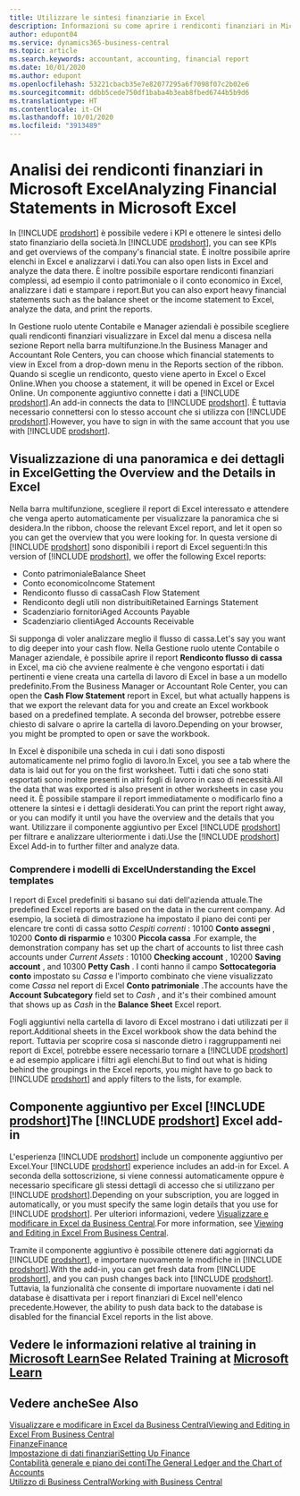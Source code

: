 ```yaml
---
title: Utilizzare le sintesi finanziarie in Excel
description: Informazioni su come aprire i rendiconti finanziari in Microsoft Excel da Business Central per una migliore analisi.
author: edupont04
ms.service: dynamics365-business-central
ms.topic: article
ms.search.keywords: accountant, accounting, financial report
ms.date: 10/01/2020
ms.author: edupont
ms.openlocfilehash: 53221cbacb35e7e82077295a6f7098f07c2b02e6
ms.sourcegitcommit: ddbb5cede750df1baba4b3eab8fbed6744b5b9d6
ms.translationtype: HT
ms.contentlocale: it-CH
ms.lasthandoff: 10/01/2020
ms.locfileid: "3913489"
---
```

# <a name="analyzing-financial-statements-in-microsoft-excel"></a><span data-ttu-id="6c5be-103">Analisi dei rendiconti finanziari in Microsoft Excel</span><span class="sxs-lookup"><span data-stu-id="6c5be-103">Analyzing Financial Statements in Microsoft Excel</span></span>

<span data-ttu-id="6c5be-104">In [!INCLUDE [prodshort](includes/prodshort.md)] è possibile vedere i KPI e ottenere le sintesi dello stato finanziario della società.</span><span class="sxs-lookup"><span data-stu-id="6c5be-104">In [!INCLUDE [prodshort](includes/prodshort.md)], you can see KPIs and get overviews of the company's financial state.</span></span> <span data-ttu-id="6c5be-105">È inoltre possibile aprire elenchi in Excel e analizzarvi i dati.</span><span class="sxs-lookup"><span data-stu-id="6c5be-105">You can also open lists in Excel and analyze the data there.</span></span> <span data-ttu-id="6c5be-106">È inoltre possibile esportare rendiconti finanziari complessi, ad esempio il conto patrimoniale o il conto economico in Excel, analizzare i dati e stampare i report.</span><span class="sxs-lookup"><span data-stu-id="6c5be-106">But you can also export heavy financial statements such as the balance sheet or the income statement to Excel, analyze the data, and print the reports.</span></span>  

<span data-ttu-id="6c5be-107">In Gestione ruolo utente Contabile e Manager aziendali è possibile scegliere quali rendiconti finanziari visualizzare in Excel dal menu a discesa nella sezione Report nella barra multifunzione.</span><span class="sxs-lookup"><span data-stu-id="6c5be-107">In the Business Manager and Accountant Role Centers, you can choose which financial statements to view in Excel from a drop-down menu in the Reports section of the ribbon.</span></span> <span data-ttu-id="6c5be-108">Quando si sceglie un rendiconto, questo viene aperto in Excel o Excel Online.</span><span class="sxs-lookup"><span data-stu-id="6c5be-108">When you choose a statement, it will be opened in Excel or Excel Online.</span></span> <span data-ttu-id="6c5be-109">Un componente aggiuntivo connette i dati a [!INCLUDE [prodshort](includes/prodshort.md)].</span><span class="sxs-lookup"><span data-stu-id="6c5be-109">An add-in connects the data to [!INCLUDE [prodshort](includes/prodshort.md)].</span></span> <span data-ttu-id="6c5be-110">È tuttavia necessario connettersi con lo stesso account che si utilizza con [!INCLUDE [prodshort](includes/prodshort.md)].</span><span class="sxs-lookup"><span data-stu-id="6c5be-110">However, you have to sign in with the same account that you use with [!INCLUDE [prodshort](includes/prodshort.md)].</span></span>  

## <a name="getting-the-overview-and-the-details-in-excel"></a><span data-ttu-id="6c5be-111">Visualizzazione di una panoramica e dei dettagli in Excel</span><span class="sxs-lookup"><span data-stu-id="6c5be-111">Getting the Overview and the Details in Excel</span></span>

<span data-ttu-id="6c5be-112">Nella barra multifunzione, scegliere il report di Excel interessato e attendere che venga aperto automaticamente per visualizzare la panoramica che si desidera.</span><span class="sxs-lookup"><span data-stu-id="6c5be-112">In the ribbon, choose the relevant Excel report, and let it open so you can get the overview that you were looking for.</span></span> <span data-ttu-id="6c5be-113">In questa versione di [!INCLUDE [prodshort](includes/prodshort.md)] sono disponibili i report di Excel seguenti:</span><span class="sxs-lookup"><span data-stu-id="6c5be-113">In this version of [!INCLUDE [prodshort](includes/prodshort.md)], we offer the following Excel reports:</span></span>

- <span data-ttu-id="6c5be-114">Conto patrimoniale</span><span class="sxs-lookup"><span data-stu-id="6c5be-114">Balance Sheet</span></span>  
- <span data-ttu-id="6c5be-115">Conto economico</span><span class="sxs-lookup"><span data-stu-id="6c5be-115">Income Statement</span></span>  
- <span data-ttu-id="6c5be-116">Rendiconto flusso di cassa</span><span class="sxs-lookup"><span data-stu-id="6c5be-116">Cash Flow Statement</span></span>  
- <span data-ttu-id="6c5be-117">Rendiconto degli utili non distribuiti</span><span class="sxs-lookup"><span data-stu-id="6c5be-117">Retained Earnings Statement</span></span>  
- <span data-ttu-id="6c5be-118">Scadenziario fornitori</span><span class="sxs-lookup"><span data-stu-id="6c5be-118">Aged Accounts Payable</span></span>  
- <span data-ttu-id="6c5be-119">Scadenziario clienti</span><span class="sxs-lookup"><span data-stu-id="6c5be-119">Aged Accounts Receivable</span></span>  

<span data-ttu-id="6c5be-120">Si supponga di voler analizzare meglio il flusso di cassa.</span><span class="sxs-lookup"><span data-stu-id="6c5be-120">Let's say you want to dig deeper into your cash flow.</span></span> <span data-ttu-id="6c5be-121">Nella Gestione ruolo utente Contabile o Manager aziendale, è possibile aprire il report **Rendiconto flusso di cassa** in Excel, ma ciò che avviene realmente è che vengono esportati i dati pertinenti e viene creata una cartella di lavoro di Excel in base a un modello predefinito.</span><span class="sxs-lookup"><span data-stu-id="6c5be-121">From the Business Manager or Accountant Role Center, you can open the **Cash Flow Statement** report in Excel, but what actually happens is that we export the relevant data for you and create an Excel workbook based on a predefined template.</span></span> <span data-ttu-id="6c5be-122">A seconda del browser, potrebbe essere chiesto di salvare o aprire la cartella di lavoro.</span><span class="sxs-lookup"><span data-stu-id="6c5be-122">Depending on your browser, you might be prompted to open or save the workbook.</span></span>  

<span data-ttu-id="6c5be-123">In Excel è disponibile una scheda in cui i dati sono disposti automaticamente nel primo foglio di lavoro.</span><span class="sxs-lookup"><span data-stu-id="6c5be-123">In Excel, you see a tab where the data is laid out for you on the first worksheet.</span></span> <span data-ttu-id="6c5be-124">Tutti i dati che sono stati esportati sono inoltre presenti in altri fogli di lavoro in caso di necessità.</span><span class="sxs-lookup"><span data-stu-id="6c5be-124">All the data that was exported is also present in other worksheets in case you need it.</span></span> <span data-ttu-id="6c5be-125">È possibile stampare il report immediatamente o modificarlo fino a ottenere la sintesi e i dettagli desiderati.</span><span class="sxs-lookup"><span data-stu-id="6c5be-125">You can print the report right away, or you can modify it until you have the overview and the details that you want.</span></span> <span data-ttu-id="6c5be-126">Utilizzare il componente aggiuntivo per Excel [!INCLUDE [prodshort](includes/prodshort.md)] per filtrare e analizzare ulteriormente i dati.</span><span class="sxs-lookup"><span data-stu-id="6c5be-126">Use the [!INCLUDE [prodshort](includes/prodshort.md)] Excel Add-in to further filter and analyze data.</span></span>  

### <a name="understanding-the-excel-templates"></a><span data-ttu-id="6c5be-127">Comprendere i modelli di Excel</span><span class="sxs-lookup"><span data-stu-id="6c5be-127">Understanding the Excel templates</span></span>

<span data-ttu-id="6c5be-128">I report di Excel predefiniti si basano sui dati dell'azienda attuale.</span><span class="sxs-lookup"><span data-stu-id="6c5be-128">The predefined Excel reports are based on the data in the current company.</span></span> <span data-ttu-id="6c5be-129">Ad esempio, la società di dimostrazione ha impostato il piano dei conti per elencare tre conti di cassa sotto *Cespiti correnti* : 10100 **Conto assegni** , 10200 **Conto di risparmio** e 10300 **Piccola cassa** .</span><span class="sxs-lookup"><span data-stu-id="6c5be-129">For example, the demonstration company has set up the chart of accounts to list three cash accounts under *Current Assets* : 10100 **Checking account** , 10200 **Saving account** , and 10300 **Petty Cash** .</span></span> <span data-ttu-id="6c5be-130">I conti hanno il campo **Sottocategoria conto** impostato su *Cassa* e l'importo combinato che viene visualizzato come *Cassa* nel report di Excel **Conto patrimoniale** .</span><span class="sxs-lookup"><span data-stu-id="6c5be-130">The accounts have the **Account Subcategory** field set to *Cash* , and it's their combined amount that shows up as *Cash* in the **Balance Sheet** Excel report.</span></span>  

<span data-ttu-id="6c5be-131">Fogli aggiuntivi nella cartella di lavoro di Excel mostrano i dati utilizzati per il report.</span><span class="sxs-lookup"><span data-stu-id="6c5be-131">Additional sheets in the Excel workbook show the data behind the report.</span></span> <span data-ttu-id="6c5be-132">Tuttavia per scoprire cosa si nasconde dietro i raggruppamenti nei report di Excel, potrebbe essere necessario tornare a [!INCLUDE [prodshort](includes/prodshort.md)] e ad esempio applicare i filtri agli elenchi.</span><span class="sxs-lookup"><span data-stu-id="6c5be-132">But to find out what is hiding behind the groupings in the Excel reports, you might have to go back to [!INCLUDE [prodshort](includes/prodshort.md)] and apply filters to the lists, for example.</span></span>  

## <a name="the-prodshort-excel-add-in"></a><span data-ttu-id="6c5be-133">Componente aggiuntivo per Excel [!INCLUDE [prodshort](includes/prodshort.md)]</span><span class="sxs-lookup"><span data-stu-id="6c5be-133">The [!INCLUDE [prodshort](includes/prodshort.md)] Excel add-in</span></span>

<span data-ttu-id="6c5be-134">L'esperienza [!INCLUDE [prodshort](includes/prodshort.md)] include un componente aggiuntivo per Excel.</span><span class="sxs-lookup"><span data-stu-id="6c5be-134">Your [!INCLUDE [prodshort](includes/prodshort.md)] experience includes an add-in for Excel.</span></span> <span data-ttu-id="6c5be-135">A seconda della sottoscrizione, si viene connessi automaticamente oppure è necessario specificare gli stessi dettagli di accesso che si utilizzano per [!INCLUDE [prodshort](includes/prodshort.md)].</span><span class="sxs-lookup"><span data-stu-id="6c5be-135">Depending on your subscription, you are logged in automatically, or you must specify the same login details that you use for [!INCLUDE [prodshort](includes/prodshort.md)].</span></span> <span data-ttu-id="6c5be-136">Per ulteriori informazioni, vedere [Visualizzare e modificare in Excel da Business Central](across-work-with-excel.md).</span><span class="sxs-lookup"><span data-stu-id="6c5be-136">For more information, see [Viewing and Editing in Excel From Business Central](across-work-with-excel.md).</span></span>  

<span data-ttu-id="6c5be-137">Tramite il componente aggiuntivo è possibile ottenere dati aggiornati da [!INCLUDE [prodshort](includes/prodshort.md)], e importare nuovamente le modifiche in [!INCLUDE [prodshort](includes/prodshort.md)].</span><span class="sxs-lookup"><span data-stu-id="6c5be-137">With the add-in, you can get fresh data from [!INCLUDE [prodshort](includes/prodshort.md)], and you can push changes back into [!INCLUDE [prodshort](includes/prodshort.md)].</span></span> <span data-ttu-id="6c5be-138">Tuttavia, la funzionalità che consente di importare nuovamente i dati nel database è disattivata per i report finanziari di Excel nell'elenco precedente.</span><span class="sxs-lookup"><span data-stu-id="6c5be-138">However, the ability to push data back to the database is disabled for the financial Excel reports in the list above.</span></span>  

## <a name="see-related-training-at-microsoft-learn"></a><span data-ttu-id="6c5be-139">Vedere le informazioni relative al training in [Microsoft Learn](/learn/modules/configure-powerbi-excel-dynamics-365-business-central/index)</span><span class="sxs-lookup"><span data-stu-id="6c5be-139">See Related Training at [Microsoft Learn](/learn/modules/configure-powerbi-excel-dynamics-365-business-central/index)</span></span>

## <a name="see-also"></a><span data-ttu-id="6c5be-140">Vedere anche</span><span class="sxs-lookup"><span data-stu-id="6c5be-140">See Also</span></span>

[<span data-ttu-id="6c5be-141">Visualizzare e modificare in Excel da Business Central</span><span class="sxs-lookup"><span data-stu-id="6c5be-141">Viewing and Editing in Excel From Business Central</span></span>](across-work-with-excel.md)  
[<span data-ttu-id="6c5be-142">Finanze</span><span class="sxs-lookup"><span data-stu-id="6c5be-142">Finance</span></span>](finance.md)  
[<span data-ttu-id="6c5be-143">Impostazione di dati finanziari</span><span class="sxs-lookup"><span data-stu-id="6c5be-143">Setting Up Finance</span></span>](finance-setup-finance.md)  
[<span data-ttu-id="6c5be-144">Contabilità generale e piano dei conti</span><span class="sxs-lookup"><span data-stu-id="6c5be-144">The General Ledger and the Chart of Accounts</span></span>](finance-general-ledger.md)  
[<span data-ttu-id="6c5be-145">Utilizzo di Business Central</span><span class="sxs-lookup"><span data-stu-id="6c5be-145">Working with Business Central</span></span>](ui-work-product.md)  
